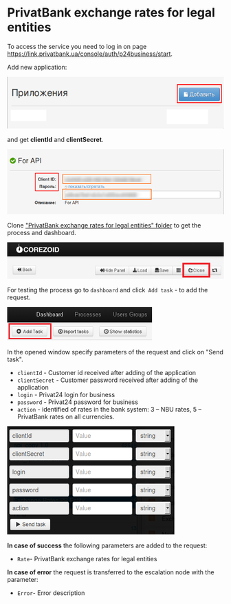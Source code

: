 # PrivatBank exchange rates for legal entities

To access the service you need to log in on page https://link.privatbank.ua/console/auth/p24business/start.

Add new application:

![](../img/app_yur.png)

and get **clientId** and **clientSecret**.

![](../img/app_clientid.png)

Clone ["PrivatBank exchange rates for legal entities" folder](https://admin.corezoid.com/folder/conv/3553) to get the process and dashboard.

![](../img/mandrill_copy_conveyor.png)

For testing the process go to `dashboard` and click` Add task` - to add the request.

![](../img/mandrill_dashboard.png)

In the opened window specify parameters of the request and click on "Send task".

*   `clientId` - Customer id received after adding of the application
*   `clientSecret` - Customer password received after adding of the application
*   `login` - Privat24 login for business
*   `password` - Privat24 password for business
*   `action` - identified of rates in the bank system: 3 – NBU rates, 5 – PrivatBank rates on all currencies.

![](../img/exchange_yur_task.png)

**In case of success** the following parameters are added to the request:

* `Rate`- PrivatBank exchange rates for legal entities

**In case of error** the request is transferred to the escalation node with the parameter:
* `Error`- Error description
